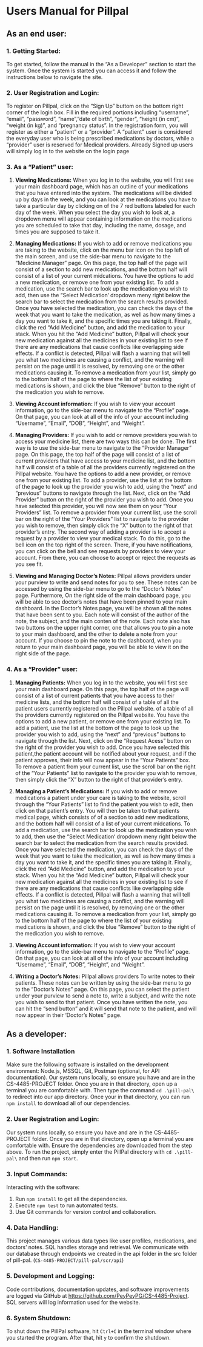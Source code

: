 # Users Manual for Pillpal

## As an end user:
### 1. Getting Started:

To get started, follow the manual in the “As a Developer” section to start the system. Once the system is started you can access it and follow the instructions below to navigate the site.

### 2. User Registration and Login:
	
To register on Pillpal, click on the “Sign Up” buttom on the bottom right corner of the login box. Fill in the required portions including “username”, “email”, “password”, ”name”,”date of birth”, “gender”, “height (in cm)”, “weight (in kg)”, and “pregnancy status”. In the registration form, you will register as either a “patient” or a “provider”. A “patient” user is considered the everyday user who is being prescribed medications by doctors, while a “provider” user is reserved for Medical providers. Already Signed up users will simply log in to the website on the login page

### 3. As a “Patient” user:

1. **Viewing Medications:**
When you log in to the website, you will first see your main dashboard page, which has an outline of your medications that you have entered into the system. The medications will be divided up by days in the week, and you can look at the medications you have to take a particular day by clicking on of the 7 red buttons labeled for each day of the week. When you select the day you wish to look at, a dropdown menu will appear containing information on the medications you are scheduled to take that day, including the name, dosage, and times you are supposed to take it. 

2. **Managing Medications:**
If you wish to add or remove medications you are taking to the website, click on the menu bar icon on the top left of the main screen, and use the side-bar menu to navigate to the “Medicine Manager” page. On this page, the top half of the page will consist of a section to add new medications, and the bottom half will consist of a list of your current midcations. You have the options to add a new medication, or remove one from your existing list. To add a medication, use the search bar to look up the medication you wish to add, then use the “Select Medication‘ dropdown meny right below the search bar to select the medication from the search results provided. Once you have selected the medication, you can check the days of the week that you want to take the medication, as well as how many times a day you want to take it, and the specific times you are taking it. Finally, click the red “Add Medicine” button, and add the medication to your stack. When you hit the “Add Medicine” button, Pillpal will check your new medication against all the medicines in your existing list to see if there are any medications that cause conflicts like overlapping side effects. If a conflict is detected, Pillpal will flash a warning that will tell you what two medicines are causing a conflict, and the warning will persist on the page until it is resolved, by removing one or the other medications causing it. To remove a medication from your list, simply go to the bottom half of the page to where the list of your existing medications is shown, and click the blue “Remove” button to the right of the medication you wish to remove.

3. **Viewing Account information:**
If you wish to view your account information, go to the side-bar menu to navigate to the “Profile” page. On that page, you can look at all of the info of your account including “Username”, “Email”, “DOB”, “Height”, and “Weight”.

4. **Managing Providers:**
If you wish to add or remove providers you wish to access your medicine list, there are two ways this can be done. The first way is to use the side-bar menu to navigate to the “Provider Manager” page. On this page, the top half of the page will consist of a list of current providers that have access to your medicine list, and the bottom half will consist of a table of all the providers currently registered on the Pillpal website. You have the options to add a new provider, or remove one from your existing list. To add a provider, use the list at the bottom of the page to look up the provider you wish to add, using the “next” and “previous” buttons to navigate through the list. Next, click on the “Add Provider” button on the right of the provider you wish to add. Once you have selected this provider, you will now see them on your “Your Providers” list. To remove a provider from your current list, use the scroll bar on the right of the “Your Providers” list to navigate to the provider you wish to remove, then simply click the “X” button to the right of that provider’s entry. The second way of adding a provider is to accept a request by a provider to view your medical stack. To do this, go to the bell icon on the top right of the screen. There, if you have notifications, you can click on the bell and see requests by providers to view your account. From there, you can choose to accept or reject the requests as you see fit.

5. **Viewing and Managing Doctor’s Notes:**
Pillpal allows providers under your purview to write and send notes for you to see. These notes can be accessed by using the side-bar menu to go to the “Doctor’s Notes” page. Furthermore, On the right side of the main dashboard page, you will be able to see doctor’s notes that have been pinned to your main dashboard. In the Doctor’s Notes page, you will be shown all the notes that have been sent to you. Each note will consist of the author of the note, the subject, and the main conten of the note. Each note also has two buttons on the upper right corner, one that allows you to pin a note to your main dashboard, and the other to delete a note from your account. If you choose to pin the note to the dashboard, when you return to your main dashboard page, you will be able to view it on the right side of the page.

### 4. As a “Provider” user:

1. **Managing Patients:**
When you log in to the website, you will first see your main dashboard page. On this page, the top half of the page will consist of a list of current patients that you have access to their medicine lists, and the bottom half will consist of a table of all the patient users currently registered on the Pillpal website. of a table of all the providers currently registered on the Pillpal website. You have the options to add a new patient, or remove one from your existing list. To add a patient, use the list at the bottom of the page to look up the provider you wish to add, using the “next” and “previous” buttons to navigate through the list. Next, click on the “Request Acess” button on the right of the provider you wish to add. Once you have selected this patient,the patient account will be notified about your request, and if the patient approves, their info will now appear in the “Your Patients” box. To remove a patient from your current list, use the scroll bar on the right of the “Your Patients” list to navigate to the provider you wish to remove, then simply click the “X” button to the right of that provider’s entry.

2. **Managing a Patient’s Medications:**
If you wish to add or remove medications a patient under your care is taking to the website, scroll through the “Your Patients” list to find the patient you wish to edit, then click on that patient’s entry. You will then be taken to that patients medical page, which consists of of a section to add new medications, and the bottom half will consist of a list of your current midcations. To add a medication, use the search bar to look up the medication you wish to add, then use the “Select Medication‘ dropdown meny right below the search bar to select the medication from the search results provided. Once you have selected the medication, you can check the days of the week that you want to take the medication, as well as how many times a day you want to take it, and the specific times you are taking it. Finally, click the red “Add Medicine” button, and add the medication to your stack. When you hit the “Add Medicine” button, Pillpal will check your new medication against all the medicines in your existing list to see if there are any medications that cause conflicts like overlapping side effects. If a conflict is detected, Pillpal will flash a warning that will tell you what two medicines are causing a conflict, and the warning will persist on the page until it is resolved, by removing one or the other medications causing it. To remove a medication from your list, simply go to the bottom half of the page to where the list of your existing medications is shown, and click the blue “Remove” button to the right of the medication you wish to remove.

3. **Viewing Account information:**
If you wish to view your account information, go to the side-bar menu to navigate to the “Profile” page. On that page, you can look at all of the info of your account including “Username”, “Email”, “DOB”, “Height”, and “Weight”.

4. **Writing a Doctor’s Notes:**
Pillpal allows providers To write notes to their patients. These notes can be written by using the side-bar menu to go to the “Doctor’s Notes” page. On this page, you can select the patient under your purview to send a note to, write a subject, and write the note you wish to send to that patient. Once you have written the note, you can hit the “send button” and it will send that note to the patient, and will now appear in their ‘Doctor’s Notes” page.

## As a developer:

### 1. Software Installation

Make sure the following software is installed on the development environment: Node.js, MSSQL, Git, Postman (optional, for API documentation). Our system runs locally, so ensure you have and are in the CS-4485-PROJECT folder. Once you are in that directory, open up a terminal you are comfortable with. Then type the command `cd .\pill-pal\` to redirect into our app directory. Once your in that directory, you can run `npm install` to download all of our dependencies.

### 2. User Registration and Login:

Our system runs locally, so ensure you have and are in the CS-4485-PROJECT folder. Once you are in that directory, open up a terminal you are comfortable with. Ensure the dependencies are downloaded from the step above. To run the project, simply enter the PillPal directory with `cd .\pill-pal\` and then run `npm start`.


### 3. Input Commands:

Interacting with the software:
1. Run `npm install` to get all the dependencies.
2. Execute `npm test` to run automated tests.
3. Use Git commands for version control and collaboration.

### 4. Data Handling:

This project manages various data types like user profiles, medications, and doctors’ notes. SQL handles storage and retrieval. We communicate with our database through endpoints we created in the api folder in the src folder of pill-pal. (`CS-4485-PROJECT/pill-pal/scr/api`) 

### 5. Development and Logging:

Code contributions, documentation updates, and software improvements are logged via GitHub at https://github.com/PeyPeyPG/CS-4485-Project. SQL servers will log information used for the website.

### 6. System Shutdown:

To shut down the PillPal software, hit `Ctrl+C` in the terminal window where you started the program. After that, hit `y` to confirm the shutdown.

